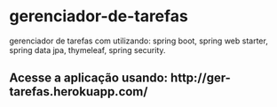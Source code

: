 # gerenciador-de-tarefas
gerenciador de tarefas com utilizando:
spring boot,
spring web starter,
spring data jpa,
thymeleaf,
spring security.
<h2> Acesse a aplicação usando: http://ger-tarefas.herokuapp.com/ <h2>
